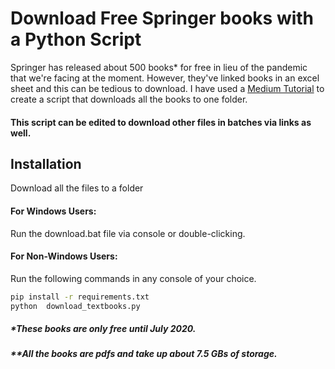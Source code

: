 # Download Free Springer books with a Python Script

Springer has released about 500 books* for free in lieu of the pandemic that we're facing at the moment. However, they've linked books in an excel sheet and this can be tedious to download. I have used a [Medium Tutorial](https://towardsdatascience.com/download-all-free-textbooks-from-springer-using-python-bd0b10e0ccc) to create a script that downloads all the books to one folder. 

#### This script can be edited to download other files in batches via links as well. 

## Installation

Download all the files to a folder

#### For Windows Users:
Run the download.bat file via console or double-clicking. 

#### For Non-Windows Users:

Run the following commands in any console of your choice.

```bash
pip install -r requirements.txt
python  download_textbooks.py
```

##### *These books are only free until July 2020.
##### **All the books are pdfs and take up about 7.5 GBs of storage.
